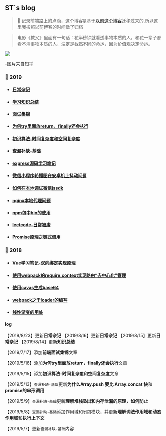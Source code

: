 ## ST`s blog

> :dart: 记录前端路上的点滴，这个博客是基于[以前这个博客](https://youstde.github.io/)迁移过来的,所以这里我按照以前博客的时间做了归档

> 电影《教父》里面有一句话：花半秒钟就看透事物本质的人，和花一辈子都看不清事物本质的人，注定是截然不同的命运，因为价值观决定命运。

![](http://bwblog.oss-cn-hangzhou.aliyuncs.com/blogimg/v2-e3fecc3949d559b1c0bddd5c062920f7_hd.jpg)

-图片来自[知乎](https://www.zhihu.com/question/59172941/answer/350719388)

### :cherries: 2019

* #### [日常杂记](https://github.com/youstde/blog/issues/36)

* #### [学习知识总结](https://github.com/youstde/blog/issues/35)

* #### [面试集锦](https://github.com/youstde/blog/issues/34)

* #### [为何try里面放return，finally还会执行](https://github.com/youstde/blog/issues/33)

* #### [初识算法-时间复杂度和空间复杂度](https://github.com/youstde/blog/issues/32)

* #### [查漏补缺-基础](https://github.com/youstde/blog/issues/29)

* #### [express源码学习笔记](https://github.com/youstde/blog/issues/28)

* #### [微信小程序轮播图在安卓机上抖动问题](https://github.com/youstde/blog/issues/27)

* #### [如何在本地调试微信jssdk](https://github.com/youstde/blog/issues/26)

* #### [nginx本地代理问题](https://github.com/youstde/blog/issues/25)

* #### [ npm包中bin的使用](<https://github.com/youstde/blog/issues/23>)

* #### [leetcode-日常被虐](<https://github.com/youstde/blog/issues/22>)

* #### [Promise原理之链式调用](https://github.com/youstde/blog/issues/2)

### :cherries: 2018

* #### [Vue学习笔记-双向绑定实现原理](<https://github.com/youstde/blog/issues/20>)
* #### [使用webpack的require.context实现路由“去中心化”管理](https://github.com/youstde/blog/issues/18)

* #### [使用cavas生成base64](https://github.com/youstde/blog/issues/13)

* #### [webpack之于loader的编写](https://github.com/youstde/blog/issues/14)
* #### [线性渐变的用处](https://github.com/youstde/blog/issues/6)


#### log
【2019/8/23】更新**日常杂记**
【2019/8/16】更新**日常杂记**
【2019/8/15】更新**日常杂记**
【2019/8/14】更新**知识总结**

【2019/7/17】添加**前端面试集锦**文章

【2019/5/16】添加**为何try里面放return，finally还会执行**文章

【2019/5/15】添加**初识算法-时间复杂度和空间复杂度**文章

【2019/5/13】`查漏补缺-基础`更新**为什么Array.push 要比 Array.concat 快**和**promise的串形调用**

【2019/5/9】`查漏补缺-基础`更新**理解堆栈溢出和内存泄漏的原理，如何防止**

【2019/5/8】`查漏补缺-基础`添加作用域和闭包模块，并更新**理解词法作用域和动态作用域**和**执行上下文**

【2019/5/7】更新`查漏补缺-基础`内容
